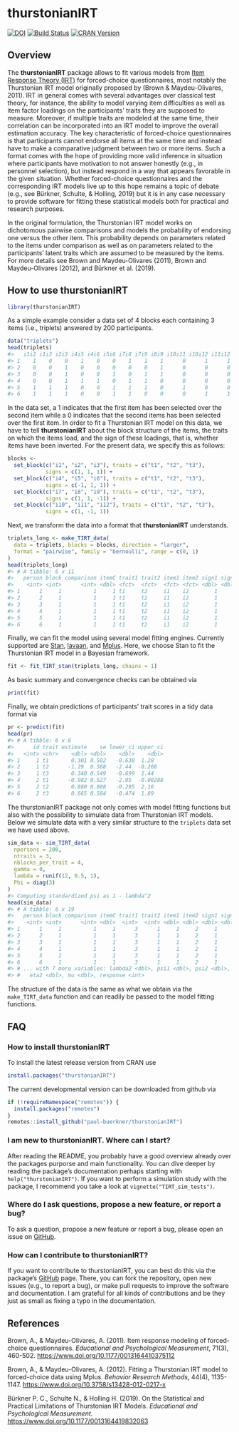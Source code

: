 thurstonianIRT
==============

[![DOI](https://joss.theoj.org/papers/10.21105/joss.01662/status.svg)](https://doi.org/10.21105/joss.01662)
[![Build
Status](https://travis-ci.org/paul-buerkner/thurstonianIRT.svg?branch=master)](https://travis-ci.org/paul-buerkner/thurstonianIRT)
[![CRAN
Version](http://www.r-pkg.org/badges/version/thurstonianIRT)](https://cran.r-project.org/package=thurstonianIRT)

Overview
--------

The **thurstonianIRT** package allows to fit various models from [Item Response
Theory (IRT)](https://en.wikipedia.org/wiki/Item_response_theory) for
forced-choice questionnaires, most notably the Thurstonian IRT model originally
proposed by (Brown & Maydeu-Olivares, 2011). IRT in general comes with several
advantages over classical test theory, for instance, the ability to model
varying item difficulties as well as item factor loadings on the participants'
traits they are supposed to measure. Moreover, if multiple traits are modeled
at the same time, their correlation can be incorporated into an IRT model to
improve the overall estimation accuracy. The key characteristic of
forced-choice questionnaires is that participants cannot endorse all items at
the same time and instead have to make a comparative judgment between two or
more items. Such a format comes with the hope of providing more valid inference
in situation where participants have motivation to not answer honestly (e.g.,
in personnel selection), but instead respond in a way that appears favorable in
the given situation. Whether forced-choice questionnaires and the corresponding
IRT models live up to this hope remains a topic of debate (e.g., see Bürkner,
Schulte, & Holling, 2019) but it is in any case necessary to provide software
for fitting these statistical models both for practical and research purposes.

In the original formulation, the Thurstonian IRT model works on
dichotomous pairwise comparisons and models the probability of endorsing
one versus the other item. This probability depends on parameters
related to the items under comparison as well as on parameters related
to the participants’ latent traits which are assumed to be measured by
the items. For more details see Brown and Maydeu-Olivares (2011), Brown
and Maydeu-Olivares (2012), and Bürkner et al. (2019).

How to use thurstonianIRT
-------------------------

``` r
library(thurstonianIRT)
```

As a simple example consider a data set of 4 blocks each containing 3
items (i.e., triplets) answered by 200 participants.

``` r
data("triplets")
head(triplets)
#>   i1i2 i1i3 i2i3 i4i5 i4i6 i5i6 i7i8 i7i9 i8i9 i10i11 i10i12 i11i12
#> 1    1    0    0    1    0    0    1    1    1      0      1      1
#> 2    0    0    1    0    0    0    0    0    1      0      0      0
#> 3    0    0    1    0    0    1    0    1    1      0      0      0
#> 4    0    0    1    1    1    0    1    1    0      0      0      0
#> 5    1    1    1    0    0    1    1    1    0      1      0      0
#> 6    1    1    1    0    0    1    1    0    0      0      1      1
```

In the data set, a 1 indicates that the first item has been selected
over the second item while a 0 indicates that the second items has been
selected over the first item. In order to fit a Thurstonian IRT model on
this data, we have to tell **thurstonianIRT** about the block structure
of the items, the traits on which the items load, and the sign of these
loadings, that is, whether items have been inverted. For the present
data, we specify this as follows:

``` r
blocks <-
  set_block(c("i1", "i2", "i3"), traits = c("t1", "t2", "t3"),
            signs = c(1, 1, 1)) +
  set_block(c("i4", "i5", "i6"), traits = c("t1", "t2", "t3"),
            signs = c(-1, 1, 1)) +
  set_block(c("i7", "i8", "i9"), traits = c("t1", "t2", "t3"),
            signs = c(1, 1, -1)) +
  set_block(c("i10", "i11", "i12"), traits = c("t1", "t2", "t3"),
            signs = c(1, -1, 1))
```

Next, we transform the data into a format that **thurstonianIRT**
understands.

``` r
triplets_long <- make_TIRT_data(
  data = triplets, blocks = blocks, direction = "larger",
  format = "pairwise", family = "bernoulli", range = c(0, 1)
)
head(triplets_long)
#> # A tibble: 6 x 11
#>   person block comparison itemC trait1 trait2 item1 item2 sign1 sign2 response
#>    <int> <int>      <int> <dbl> <fct>  <fct>  <fct> <fct> <dbl> <dbl>    <dbl>
#> 1      1     1          1     1 t1     t2     i1    i2        1     1        1
#> 2      2     1          1     1 t1     t2     i1    i2        1     1        0
#> 3      3     1          1     1 t1     t2     i1    i2        1     1        0
#> 4      4     1          1     1 t1     t2     i1    i2        1     1        0
#> 5      5     1          1     1 t1     t2     i1    i2        1     1        1
#> 6      6     1          1     1 t1     t2     i1    i2        1     1        1
```

Finally, we can fit the model using several model fitting engines.
Currently supported are [Stan](https://mc-stan.org/),
[lavaan](https://lavaan.ugent.be/), and
[Mplus](http://www.statmodel.com/). Here, we choose Stan to fit the
Thurstonian IRT model in a Bayesian framework.

``` r
fit <- fit_TIRT_stan(triplets_long, chains = 1)
```

As basic summary and convergence checks can be obtained via

``` r
print(fit)
```

Finally, we obtain predictions of participants’ trait scores in a tidy
data format via

``` r
pr <- predict(fit)
head(pr)
#> # A tibble: 6 x 6
#>      id trait estimate    se lower_ci upper_ci
#>   <int> <chr>    <dbl> <dbl>    <dbl>    <dbl>
#> 1     1 t1       0.301 0.502   -0.638  1.28   
#> 2     1 t2      -1.29  0.568   -2.44  -0.266  
#> 3     1 t3       0.340 0.549   -0.699  1.44   
#> 4     2 t1      -0.982 0.527   -2.05  -0.00288
#> 5     2 t2       0.880 0.608   -0.295  2.16   
#> 6     2 t3       0.665 0.584   -0.474  1.89
```

The thurstonianIRT package not only comes with model fitting functions
but also with the possibility to simulate data from Thurstonian IRT
models. Below we simulate data with a very similar structure to the
`triplets` data set we have used above.

``` r
sim_data <- sim_TIRT_data(
  npersons = 200,
  ntraits = 3,
  nblocks_per_trait = 4,
  gamma = 0,
  lambda = runif(12, 0.5, 1),
  Phi = diag(3)
)
#> Computing standardized psi as 1 - lambda^2
head(sim_data)
#> # A tibble: 6 x 19
#>   person block comparison itemC trait1 trait2 item1 item2 sign1 sign2 gamma lambda1
#>    <int> <int>      <int> <dbl>  <int>  <int> <dbl> <dbl> <dbl> <dbl> <dbl>   <dbl>
#> 1      1     1          1     1      3      1     1     2     1     1     0   0.970
#> 2      2     1          1     1      3      1     1     2     1     1     0   0.970
#> 3      3     1          1     1      3      1     1     2     1     1     0   0.970
#> 4      4     1          1     1      3      1     1     2     1     1     0   0.970
#> 5      5     1          1     1      3      1     1     2     1     1     0   0.970
#> 6      6     1          1     1      3      1     1     2     1     1     0   0.970
#> # ... with 7 more variables: lambda2 <dbl>, psi1 <dbl>, psi2 <dbl>, eta1 <dbl>,
#> #   eta2 <dbl>, mu <dbl>, response <int>
```

The structure of the data is the same as what we obtain via the
`make_TIRT_data` function and can readily be passed to the model fitting
functions.

FAQ
---

### How to install thurstonianIRT

To install the latest release version from CRAN use

``` r
install.packages("thurstonianIRT")
```

The current developmental version can be downloaded from github via

``` r
if (!requireNamespace("remotes")) {
  install.packages("remotes")
}
remotes::install_github("paul-buerkner/thurstonianIRT")
```

### I am new to thurstonianIRT. Where can I start?

After reading the README, you probably have a good overview already over
the packages purporse and main functionality. You can dive deeper by
reading the package’s documentation perhaps starting with
`help("thurstonianIRT")`. If you want to perform a simulation study with
the package, I recommend you take a look at
`vignette("TIRT_sim_tests")`.

### Where do I ask questions, propose a new feature, or report a bug?

To ask a question, propose a new feature or report a bug, please open an
issue on [GitHub](https://github.com/paul-buerkner/thurstonianIRT).

### How can I contribute to thurstonianIRT?

If you want to contribute to thurstonianIRT, you can best do this via
the package’s [GitHub](https://github.com/paul-buerkner/thurstonianIRT)
page. There, you can fork the repository, open new issues (e.g., to
report a bug), or make pull requests to improve the software and
documentation. I am grateful for all kinds of contributions and be they
just as small as fixing a typo in the documentation.

References
----------

Brown, A., & Maydeu-Olivares, A. (2011). Item response modeling of
forced-choice questionnaires. *Educational and Psychological
Measurement*, 71(3), 460-502.
<a href="https://www.doi.org/10.1177/0013164410375112" class="uri">https://www.doi.org/10.1177/0013164410375112</a>

Brown, A., & Maydeu-Olivares, A. (2012). Fitting a Thurstonian IRT model
to forced-choice data using Mplus. *Behavior Research Methods*, 44(4),
1135-1147.
<a href="https://www.doi.org/10.3758/s13428-012-0217-x" class="uri">https://www.doi.org/10.3758/s13428-012-0217-x</a>

Bürkner P. C., Schulte N., & Holling H. (2019). On the Statistical and
Practical Limitations of Thurstonian IRT Models. *Educational and
Psychological Measurement.*
<a href="https://www.doi.org/10.1177/0013164419832063" class="uri">https://www.doi.org/10.1177/0013164419832063</a>
